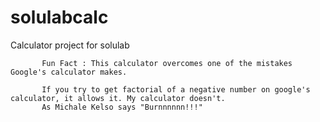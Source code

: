# solulabcalc
Calculator project for solulab

           Fun Fact : This calculator overcomes one of the mistakes Google's calculator makes.

           If you try to get factorial of a negative number on google's calculator, it allows it. My calculator doesn't.
           As Michale Kelso says "Burnnnnnn!!!"
           
